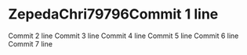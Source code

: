 # ZepedaChri79796Commit 1 line
Commit 2 line
Commit 3 line
Commit 4 line
Commit 5 line
Commit 6 line
Commit 7 line

